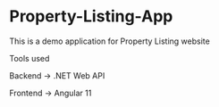 # Property-Listing-App

This is a demo application for Property Listing website

Tools used


Backend -> .NET Web API

Frontend -> Angular 11
